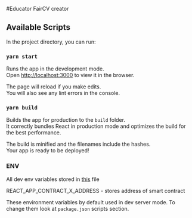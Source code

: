 #Educator FairCV creator

## Available Scripts

In the project directory, you can run:

### `yarn start`

Runs the app in the development mode.<br>
Open [http://localhost:3000](http://localhost:3000) to view it in the browser.

The page will reload if you make edits.<br>
You will also see any lint errors in the console.

### `yarn build`

Builds the app for production to the `build` folder.<br>
It correctly bundles React in production mode and optimizes the build for the best performance.

The build is minified and the filenames include the hashes.<br>
Your app is ready to be deployed!

### ENV

All dev env variables stored in [this](./.env.development) file

REACT_APP_CONTRACT_X_ADDRESS - stores address of smart contract

These environment variables by default used in dev server mode.
To change them look at `package.json` scripts section. 
